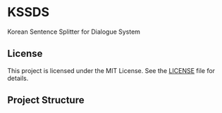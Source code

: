 # KSSDS
Korean Sentence Splitter for Dialogue System

## License

This project is licensed under the MIT License. See the [LICENSE](LICENSE) file for details.

## Project Structure